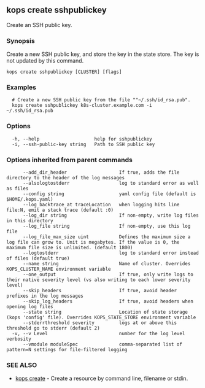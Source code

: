 
<!--- This file is automatically generated by make gen-cli-docs; changes should be made in the go CLI command code (under cmd/kops) -->

## kops create sshpublickey

Create an SSH public key.

### Synopsis

Create a new SSH public key, and store the key in the state store.  The key is not updated by this command.

```
kops create sshpublickey [CLUSTER] [flags]
```

### Examples

```
  # Create a new SSH public key from the file ""~/.ssh/id_rsa.pub".
  kops create sshpublickey k8s-cluster.example.com -i ~/.ssh/id_rsa.pub
```

### Options

```
  -h, --help                    help for sshpublickey
  -i, --ssh-public-key string   Path to SSH public key
```

### Options inherited from parent commands

```
      --add_dir_header                   If true, adds the file directory to the header of the log messages
      --alsologtostderr                  log to standard error as well as files
      --config string                    yaml config file (default is $HOME/.kops.yaml)
      --log_backtrace_at traceLocation   when logging hits line file:N, emit a stack trace (default :0)
      --log_dir string                   If non-empty, write log files in this directory
      --log_file string                  If non-empty, use this log file
      --log_file_max_size uint           Defines the maximum size a log file can grow to. Unit is megabytes. If the value is 0, the maximum file size is unlimited. (default 1800)
      --logtostderr                      log to standard error instead of files (default true)
      --name string                      Name of cluster. Overrides KOPS_CLUSTER_NAME environment variable
      --one_output                       If true, only write logs to their native severity level (vs also writing to each lower severity level)
      --skip_headers                     If true, avoid header prefixes in the log messages
      --skip_log_headers                 If true, avoid headers when opening log files
      --state string                     Location of state storage (kops 'config' file). Overrides KOPS_STATE_STORE environment variable
      --stderrthreshold severity         logs at or above this threshold go to stderr (default 2)
  -v, --v Level                          number for the log level verbosity
      --vmodule moduleSpec               comma-separated list of pattern=N settings for file-filtered logging
```

### SEE ALSO

* [kops create](kops_create.md)	 - Create a resource by command line, filename or stdin.

